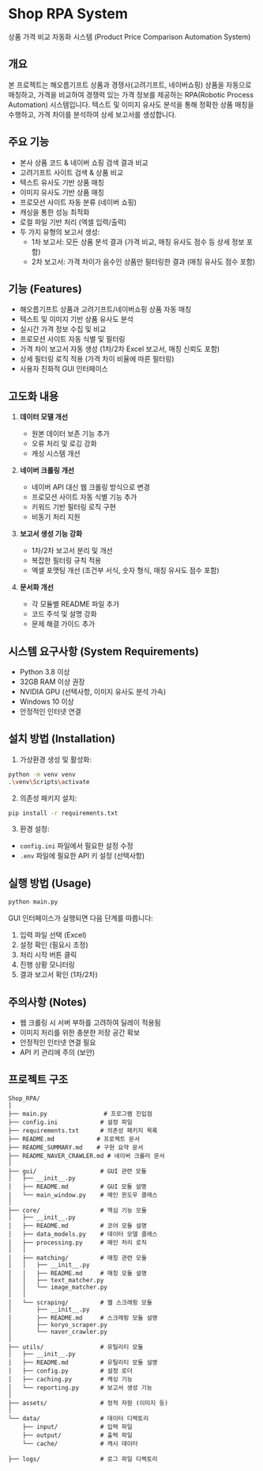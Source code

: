 # Shop RPA System

상품 가격 비교 자동화 시스템 (Product Price Comparison Automation System)

## 개요

본 프로젝트는 해오름기프트 상품과 경쟁사(고려기프트, 네이버쇼핑) 상품을 자동으로 매칭하고, 가격을 비교하여 경쟁력 있는 가격 정보를 제공하는 RPA(Robotic Process Automation) 시스템입니다. 텍스트 및 이미지 유사도 분석을 통해 정확한 상품 매칭을 수행하고, 가격 차이를 분석하여 상세 보고서를 생성합니다.

## 주요 기능

- 본사 상품 코드 & 네이버 쇼핑 검색 결과 비교
- 고려기프트 사이트 검색 & 상품 비교
- 텍스트 유사도 기반 상품 매칭
- 이미지 유사도 기반 상품 매칭
- 프로모션 사이트 자동 분류 (네이버 쇼핑)
- 캐싱을 통한 성능 최적화
- 로컬 파일 기반 처리 (엑셀 입력/출력)
- 두 가지 유형의 보고서 생성:
  - 1차 보고서: 모든 상품 분석 결과 (가격 비교, 매칭 유사도 점수 등 상세 정보 포함)
  - 2차 보고서: 가격 차이가 음수인 상품만 필터링한 결과 (매칭 유사도 점수 포함)

## 기능 (Features)

- 해오름기프트 상품과 고려기프트/네이버쇼핑 상품 자동 매칭
- 텍스트 및 이미지 기반 상품 유사도 분석
- 실시간 가격 정보 수집 및 비교
- 프로모션 사이트 자동 식별 및 필터링
- 가격 차이 보고서 자동 생성 (1차/2차 Excel 보고서, 매칭 신뢰도 포함)
- 상세 필터링 로직 적용 (가격 차이 비율에 따른 필터링)
- 사용자 친화적 GUI 인터페이스

## 고도화 내용

1. **데이터 모델 개선**
   - 원본 데이터 보존 기능 추가
   - 오류 처리 및 로깅 강화
   - 캐싱 시스템 개선

2. **네이버 크롤링 개선**
   - 네이버 API 대신 웹 크롤링 방식으로 변경
   - 프로모션 사이트 자동 식별 기능 추가
   - 키워드 기반 필터링 로직 구현
   - 비동기 처리 지원

3. **보고서 생성 기능 강화**
   - 1차/2차 보고서 분리 및 개선
   - 복잡한 필터링 규칙 적용
   - 엑셀 포맷팅 개선 (조건부 서식, 숫자 형식, 매칭 유사도 점수 포함)

4. **문서화 개선**
   - 각 모듈별 README 파일 추가
   - 코드 주석 및 설명 강화
   - 문제 해결 가이드 추가

## 시스템 요구사항 (System Requirements)

- Python 3.8 이상
- 32GB RAM 이상 권장
- NVIDIA GPU (선택사항, 이미지 유사도 분석 가속)
- Windows 10 이상
- 안정적인 인터넷 연결

## 설치 방법 (Installation)

1. 가상환경 생성 및 활성화:
```bash
python -m venv venv
.\venv\Scripts\activate
```

2. 의존성 패키지 설치:
```bash
pip install -r requirements.txt
```

3. 환경 설정:
- `config.ini` 파일에서 필요한 설정 수정
- `.env` 파일에 필요한 API 키 설정 (선택사항)

## 실행 방법 (Usage)

```bash
python main.py
```

GUI 인터페이스가 실행되면 다음 단계를 따릅니다:

1. 입력 파일 선택 (Excel)
2. 설정 확인 (필요시 조정)
3. 처리 시작 버튼 클릭
4. 진행 상황 모니터링
5. 결과 보고서 확인 (1차/2차)

## 주의사항 (Notes)

- 웹 크롤링 시 서버 부하를 고려하여 딜레이 적용됨
- 이미지 처리를 위한 충분한 저장 공간 확보
- 안정적인 인터넷 연결 필요
- API 키 관리에 주의 (보안)

## 프로젝트 구조

```
Shop_RPA/
│
├── main.py                # 프로그램 진입점
├── config.ini            # 설정 파일
├── requirements.txt      # 의존성 패키지 목록
├── README.md            # 프로젝트 문서
├── README_SUMMARY.md    # 구현 요약 문서
├── README_NAVER_CRAWLER.md # 네이버 크롤러 문서
│
├── gui/                  # GUI 관련 모듈
│   ├── __init__.py
│   ├── README.md         # GUI 모듈 설명
│   └── main_window.py    # 메인 윈도우 클래스
│
├── core/                 # 핵심 기능 모듈
│   ├── __init__.py
│   ├── README.md         # 코어 모듈 설명
│   ├── data_models.py    # 데이터 모델 클래스
│   ├── processing.py     # 메인 처리 로직
│   │
│   ├── matching/         # 매칭 관련 모듈
│   │   ├── __init__.py
│   │   ├── README.md     # 매칭 모듈 설명
│   │   ├── text_matcher.py
│   │   └── image_matcher.py
│   │
│   └── scraping/         # 웹 스크래핑 모듈
│       ├── __init__.py
│       ├── README.md     # 스크래핑 모듈 설명
│       ├── koryo_scraper.py
│       └── naver_crawler.py
│
├── utils/                # 유틸리티 모듈
│   ├── __init__.py
│   ├── README.md         # 유틸리티 모듈 설명
│   ├── config.py         # 설정 로더
│   ├── caching.py        # 캐싱 기능
│   └── reporting.py      # 보고서 생성 기능
│
├── assets/               # 정적 자원 (이미지 등)
│
└── data/                 # 데이터 디렉토리
    ├── input/            # 입력 파일
    ├── output/           # 출력 파일
    └── cache/            # 캐시 데이터

├── logs/                 # 로그 파일 디렉토리